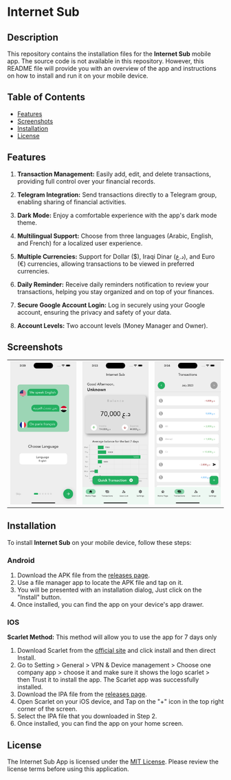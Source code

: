 # Internet Sub

## Description

This repository contains the installation files for the **Internet Sub** mobile app. The source code is not available in this repository. However, this README file will provide you with an overview of the app and instructions on how to install and run it on your mobile device.

## Table of Contents

* [Features](#features)
* [Screenshots](#screenshots)
* [Installation](#Installation)
* [License](#license)

## Features

1. **Transaction Management:** Easily add, edit, and delete transactions, providing full control over your financial records.

2. **Telegram Integration:** Send transactions directly to a Telegram group, enabling sharing of financial activities.

3. **Dark Mode:** Enjoy a comfortable experience with the app's dark mode theme.

4. **Multilingual Support:** Choose from three languages (Arabic, English, and French) for a localized user experience.

5. **Multiple Currencies:** Support for Dollar ($), Iraqi Dinar (د.ع), and Euro (€) currencies, allowing transactions to be viewed in preferred currencies.

6. **Daily Reminder:** Receive daily reminders notification to review your transactions, helping you stay organized and on top of your finances.

7. **Secure Google Account Login:** Log in securely using your Google account, ensuring the privacy and safety of your data.

8. **Account Levels:** Two account levels (Money Manager and Owner).

## Screenshots

<table>
        <td>
        <img src= "images\screenshots\Simulator Screenshot - iPhone 14 Pro Max - 2023-07-18 at 15.39.01.png"></img>
        </td>
        <td>
        <img src= "images\screenshots\Simulator Screenshot - iPhone 14 Pro Max - 2023-07-18 at 15.53.06.png"></img>
        </td>
        <td>
        <img src= "images\screenshots\Simulator Screenshot - iPhone 14 Pro Max - 2023-07-18 at 15.54.55.png"></img>
        </td>
</table>

## Installation

To install **Internet Sub** on your mobile device, follow these steps:

### Android

1. Download the APK file from the [releases page](https://github.com/Alabfa/internet-sub/releases).
2. Use a file manager app to locate the APK file and tap on it.
3. You will be presented with an installation dialog, Just click on the "Install" button.
4. Once installed, you can find the app on your device's app drawer.

### IOS

**Scarlet Method:**
This method will allow you to use the app for 7 days only

1. Download Scarlet from the [official site](https://usescarlet.com) and click install and then direct Install.
2. Go to Setting > General > VPN & Device management > Choose one company app > choose it and make sure it shows the logo scarlet > then Trust it to install the app. The Scarlet app was successfully installed.
3. Download the IPA file from the [releases page](https://github.com/Alabfa/internet-sub/releases).
4. Open Scarlet on your iOS device, and Tap on the "+" icon in the top right corner of the screen.
5. Select the IPA file that you downloaded in Step 2.
6. Once installed, you can find the app on your home screen.

## License

The Internet Sub App is licensed under the [MIT License](LICENSE). Please review the license terms before using this application.